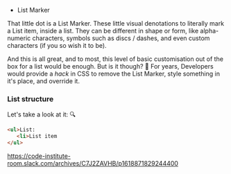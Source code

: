 * List Marker

That little dot is a List Marker. These little visual denotations to literally mark a List item, inside a list. They can be different in shape or form, like alpha-numeric characters, symbols such as discs / dashes, and even custom characters (if you so wish it to be).

And this is all great, and to most, this level of basic customisation out of the box for a list would be enough. But is it though? 🤔 For years, Developers would provide a <i>hack</i> in CSS to remove the List Marker, style something in it's place, and override it. 

### List structure

Let's take a look at it: 🔍

```html
<ul>List:
   <li>List item
</ul>
```


https://code-institute-room.slack.com/archives/C7J2ZAVHB/p1618871829244400